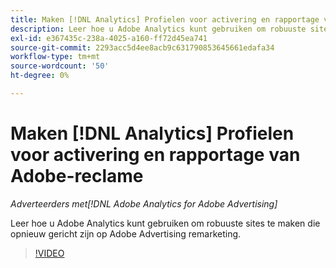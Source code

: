```yaml
---
title: Maken [!DNL Analytics] Profielen voor activering en rapportage van Adobe-reclame
description: Leer hoe u Adobe Analytics kunt gebruiken om robuuste sites te maken die opnieuw gericht zijn op Adobe Advertising remarketing.
exl-id: e367435c-238a-4025-a160-ff72d45ea741
source-git-commit: 2293acc5d4ee8acb9c631790853645661edafa34
workflow-type: tm+mt
source-wordcount: '50'
ht-degree: 0%

---
```


# Maken [!DNL Analytics] Profielen voor activering en rapportage van Adobe-reclame

*Adverteerders met[!DNL Adobe Analytics for Adobe Advertising]*

Leer hoe u Adobe Analytics kunt gebruiken om robuuste sites te maken die opnieuw gericht zijn op Adobe Advertising remarketing.

>[!VIDEO](https://video.tv.adobe.com/v/33503)
